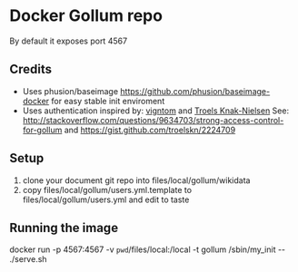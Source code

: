 # Docker Gollum repo

By default it exposes port 4567

## Credits
* Uses phusion/baseimage https://github.com/phusion/baseimage-docker for easy stable init enviroment
* Uses authentication inspired by: [vigntom](http://stackoverflow.com/users/1820285/vigntom) and [Troels Knak-Nielsen](https://gist.github.com/troelskn)
See: http://stackoverflow.com/questions/9634703/strong-access-control-for-gollum and https://gist.github.com/troelskn/2224709

## Setup
1. clone your document git repo into files/local/gollum/wikidata
1. copy files/local/gollum/users.yml.template to files/local/gollum/users.yml and edit to taste

## Running the image
docker run -p 4567:4567 -v `pwd`/files/local:/local -t gollum /sbin/my_init -- ./serve.sh
